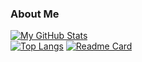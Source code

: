 ### About Me

[![My GitHub Stats](https://github-readme-stats.vercel.app/api/?username=lin8x&showicons=true)]()<br>
[![Top Langs](https://github-readme-stats.vercel.app/api/top-langs/?username=lin8x&layout=compact)]() [![Readme Card](https://github-readme-stats.vercel.app/api/pin/?username=TreeDev03&repo=NumberGuess)](https://github.com/TreeDev03/NumberGuess)

<!--
**TreeDev03/TreeDev03** is a ✨ _special_ ✨ repository because its `README.md` (this file) appears on your GitHub profile.

Here are some ideas to get you started:
a
- 🔭 I’m currently working on ...
- 🌱 I’m currently learning ...
- 👯 I’m looking to collaborate on ...
- 🤔 I’m looking for help with ...
- 💬 Ask me about ...
- 📫 How to reach me: ...
- 😄 Pronouns: ...
- ⚡ Fun fact: ...
-->
